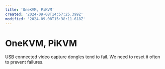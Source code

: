 ```yaml
---
title: 'OneKVM, PiKVM'
created: '2024-09-08T14:57:25.399Z'
modified: '2024-09-08T15:38:11.618Z'
---
```


# OneKVM, PiKVM

USB connected video capture dongles tend to fail. We need to reset it often to prevent failures.
